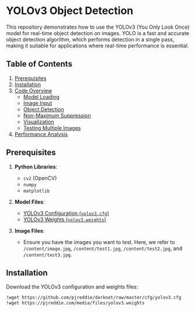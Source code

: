 # YOLOv3 Object Detection

This repository demonstrates how to use the YOLOv3 (You Only Look Once) model for real-time object detection on images. YOLO is a fast and accurate object detection algorithm, which performs detection in a single pass, making it suitable for applications where real-time performance is essential.

## Table of Contents
1. [Prerequisites](#prerequisites)
2. [Installation](#installation)
3. [Code Overview](#code-overview)
   - [Model Loading](#1-model-loading)
   - [Image Input](#2-image-input)
   - [Object Detection](#3-object-detection)
   - [Non-Maximum Suppression](#4-non-maximum-suppression)
   - [Visualization](#5-visualization)
   - [Testing Multiple Images](#6-testing-multiple-images)
4. [Performance Analysis](#performance-analysis)

## Prerequisites

1. **Python Libraries**:
   - `cv2` (OpenCV)
   - `numpy`
   - `matplotlib`

2. **Model Files**:
   - [YOLOv3 Configuration (`yolov3.cfg`)](https://github.com/pjreddie/darknet/raw/master/cfg/yolov3.cfg)
   - [YOLOv3 Weights (`yolov3.weights`)](https://pjreddie.com/media/files/yolov3.weights)

3. **Image Files**:
   - Ensure you have the images you want to test. Here, we refer to `/content/image.jpg`, `/content/test1.jpg`, `/content/test2.jpg`, and `/content/test3.jpg`.

## Installation

Download the YOLOv3 configuration and weights files:

```bash
!wget https://github.com/pjreddie/darknet/raw/master/cfg/yolov3.cfg
!wget https://pjreddie.com/media/files/yolov3.weights
